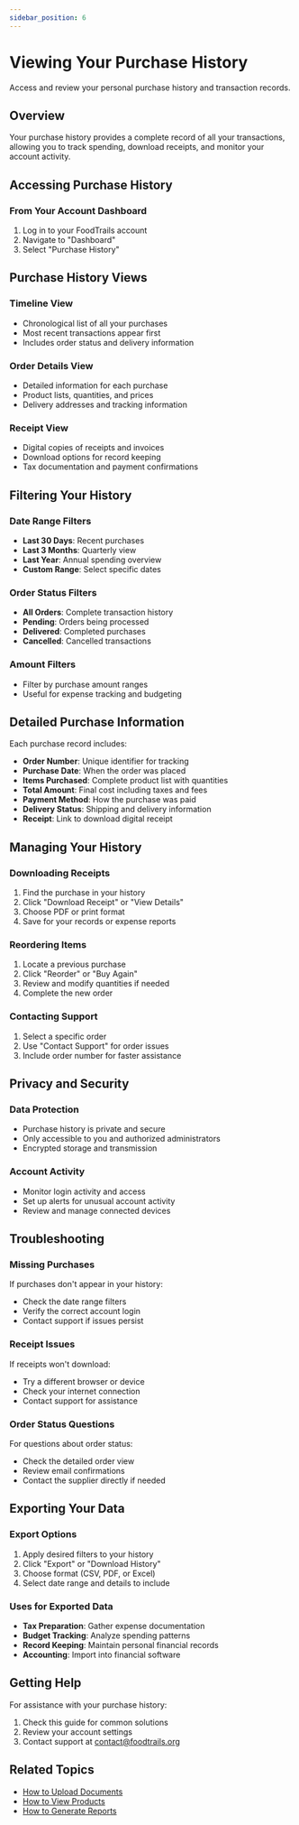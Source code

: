 ```yaml
---
sidebar_position: 6
---
```


# Viewing Your Purchase History

Access and review your personal purchase history and transaction records.

## Overview

Your purchase history provides a complete record of all your transactions, allowing you to track spending, download receipts, and monitor your account activity.

## Accessing Purchase History

### From Your Account Dashboard

1. Log in to your FoodTrails account
2. Navigate to "Dashboard"
3. Select "Purchase History"


## Purchase History Views

### Timeline View
- Chronological list of all your purchases
- Most recent transactions appear first
- Includes order status and delivery information

### Order Details View
- Detailed information for each purchase
- Product lists, quantities, and prices
- Delivery addresses and tracking information

### Receipt View
- Digital copies of receipts and invoices
- Download options for record keeping
- Tax documentation and payment confirmations

## Filtering Your History

### Date Range Filters
- **Last 30 Days**: Recent purchases
- **Last 3 Months**: Quarterly view
- **Last Year**: Annual spending overview
- **Custom Range**: Select specific dates

### Order Status Filters
- **All Orders**: Complete transaction history
- **Pending**: Orders being processed
- **Delivered**: Completed purchases
- **Cancelled**: Cancelled transactions

### Amount Filters
- Filter by purchase amount ranges
- Useful for expense tracking and budgeting

## Detailed Purchase Information

Each purchase record includes:

- **Order Number**: Unique identifier for tracking
- **Purchase Date**: When the order was placed
- **Items Purchased**: Complete product list with quantities
- **Total Amount**: Final cost including taxes and fees
- **Payment Method**: How the purchase was paid
- **Delivery Status**: Shipping and delivery information
- **Receipt**: Link to download digital receipt

## Managing Your History

### Downloading Receipts
1. Find the purchase in your history
2. Click "Download Receipt" or "View Details"
3. Choose PDF or print format
4. Save for your records or expense reports

### Reordering Items
1. Locate a previous purchase
2. Click "Reorder" or "Buy Again"
3. Review and modify quantities if needed
4. Complete the new order

### Contacting Support
1. Select a specific order
2. Use "Contact Support" for order issues
3. Include order number for faster assistance

## Privacy and Security

### Data Protection
- Purchase history is private and secure
- Only accessible to you and authorized administrators
- Encrypted storage and transmission

### Account Activity
- Monitor login activity and access
- Set up alerts for unusual account activity
- Review and manage connected devices

## Troubleshooting

### Missing Purchases
If purchases don't appear in your history:
- Check the date range filters
- Verify the correct account login
- Contact support if issues persist

### Receipt Issues
If receipts won't download:
- Try a different browser or device
- Check your internet connection
- Contact support for assistance

### Order Status Questions
For questions about order status:
- Check the detailed order view
- Review email confirmations
- Contact the supplier directly if needed

## Exporting Your Data

### Export Options
1. Apply desired filters to your history
2. Click "Export" or "Download History"
3. Choose format (CSV, PDF, or Excel)
4. Select date range and details to include

### Uses for Exported Data
- **Tax Preparation**: Gather expense documentation
- **Budget Tracking**: Analyze spending patterns
- **Record Keeping**: Maintain personal financial records
- **Accounting**: Import into financial software

## Getting Help

For assistance with your purchase history:

1. Check this guide for common solutions
2. Review your account settings
3. Contact support at [contact@foodtrails.org](mailto:contact@foodtrails.org)

## Related Topics

- [How to Upload Documents](/how-to-upload)
- [How to View Products](/how-to-view-products)
- [How to Generate Reports](/how-to-generate-report)
